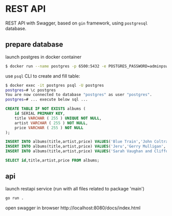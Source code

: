 # REST API
REST API with Swagger, based on `gin` framework,
using `postgresql` database.

## prepare database
launch postgres in docker container
```bash
$ docker run --name postgres -p 6500:5432 -e POSTGRES_PASSWORD=adminpswd -d postgres
```

use `psql` CLI to create and fill table:
```bash
$ docker exec -it postgres psql -U postgres
postgres=# \c postgres
You are now connected to database "postgres" as user "postgres".
postgres=# ... execute below sql ...
```

```sql
CREATE TABLE IF NOT EXISTS albums (
    id SERIAL PRIMARY KEY,
    title VARCHAR ( 255 ) UNIQUE NOT NULL,
    artist VARCHAR ( 255 ) NOT NULL,
    price VARCHAR ( 255 ) NOT NULL
);

INSERT INTO albums(title,artist,price) VALUES('Blue Train','John Coltrane', 56.99);
INSERT INTO albums(title,artist,price) VALUES('Jeru','Gerry Mulligan', 17.99);
INSERT INTO albums(title,artist,price) VALUES('Sarah Vaughan and Clifford Brown','Sarah Vaughan', 39.99);

SELECT id,title,artist,price FROM albums;
```


## api
launch restapi service (run with all files related to package 'main')
```bash
go run .
```
open swagger in browser http://localhost:8080/docs/index.html
